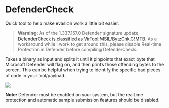 # DefenderCheck
Quick tool to help make evasion work a little bit easier.

> **Warning:** As of the 1.337.157.0 Defender signature update, [DefenderCheck is classified as VirTool:MSIL/BytzChk.C!MTB](https://twitter.com/matterpreter/status/1387858265686544393?s=20). As a workaround while I work to get around this, please disable Real-time Protection in Defender before compiling DefenderCheck.  

Takes a binary as input and splits it until it pinpoints that exact byte that Microsoft Defender will flag on, and then prints those offending bytes to the screen. This can be helpful when trying to identify the specific bad pieces of code in your tool/payload.

![](/demo.gif)

**Note:** Defender must be enabled on your system, but the realtime protection and automatic sample submission features should be disabled.
